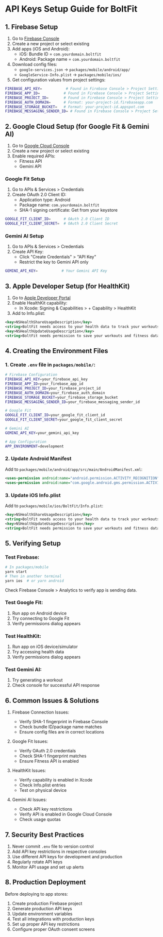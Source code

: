 # API Keys Setup Guide for BoltFit

## 1. Firebase Setup

1. Go to [Firebase Console](https://console.firebase.google.com/)
2. Create a new project or select existing
3. Add apps (iOS and Android):
   - iOS: Bundle ID = `com.yourdomain.boltfit`
   - Android: Package name = `com.yourdomain.boltfit`
4. Download config files:
   - `google-services.json` → `packages/mobile/android/app/`
   - `GoogleService-Info.plist` → `packages/mobile/ios/`
5. Get configuration values from project settings:

```bash
FIREBASE_API_KEY=           # Found in Firebase Console > Project Settings > General > Web API Key
FIREBASE_APP_ID=           # Found in Firebase Console > Project Settings > General > Your Apps
FIREBASE_PROJECT_ID=       # Found in Firebase Console > Project Settings > General
FIREBASE_AUTH_DOMAIN=      # Format: your-project-id.firebaseapp.com
FIREBASE_STORAGE_BUCKET=   # Format: your-project-id.appspot.com
FIREBASE_MESSAGING_SENDER_ID= # Found in Firebase Console > Project Settings > Cloud Messaging
```

## 2. Google Cloud Setup (for Google Fit & Gemini AI)

1. Go to [Google Cloud Console](https://console.cloud.google.com/)
2. Create a new project or select existing
3. Enable required APIs:
   - Fitness API
   - Gemini API

### Google Fit Setup

1. Go to APIs & Services > Credentials
2. Create OAuth 2.0 Client ID:
   - Application type: Android
   - Package name: `com.yourdomain.boltfit`
   - SHA-1 signing certificate: Get from your keystore

```bash
GOOGLE_FIT_CLIENT_ID=      # OAuth 2.0 Client ID
GOOGLE_FIT_CLIENT_SECRET=  # OAuth 2.0 Client Secret
```

### Gemini AI Setup

1. Go to APIs & Services > Credentials
2. Create API Key:
   - Click "Create Credentials" > "API Key"
   - Restrict the key to Gemini API only

```bash
GEMINI_API_KEY=           # Your Gemini API Key
```

## 3. Apple Developer Setup (for HealthKit)

1. Go to [Apple Developer Portal](https://developer.apple.com/)
2. Enable HealthKit capability:
   - In Xcode: Signing & Capabilities > + Capability > HealthKit
3. Add to Info.plist:

```xml
<key>NSHealthShareUsageDescription</key>
<string>BoltFit needs access to your health data to track your workouts and fitness metrics.</string>
<key>NSHealthUpdateUsageDescription</key>
<string>BoltFit needs permission to save your workouts and fitness data.</string>
```

## 4. Creating the Environment Files

### 1. Create `.env` file in `packages/mobile/`:

```bash
# Firebase Configuration
FIREBASE_API_KEY=your_firebase_api_key
FIREBASE_APP_ID=your_firebase_app_id
FIREBASE_PROJECT_ID=your_firebase_project_id
FIREBASE_AUTH_DOMAIN=your_firebase_auth_domain
FIREBASE_STORAGE_BUCKET=your_firebase_storage_bucket
FIREBASE_MESSAGING_SENDER_ID=your_firebase_messaging_sender_id

# Google Fit
GOOGLE_FIT_CLIENT_ID=your_google_fit_client_id
GOOGLE_FIT_CLIENT_SECRET=your_google_fit_client_secret

# Gemini AI
GEMINI_API_KEY=your_gemini_api_key

# App Configuration
APP_ENVIRONMENT=development
```

### 2. Update Android Manifest

Add to `packages/mobile/android/app/src/main/AndroidManifest.xml`:

```xml
<uses-permission android:name="android.permission.ACTIVITY_RECOGNITION"/>
<uses-permission android:name="com.google.android.gms.permission.ACTIVITY_RECOGNITION"/>
```

### 3. Update iOS Info.plist

Add to `packages/mobile/ios/BoltFit/Info.plist`:

```xml
<key>NSHealthShareUsageDescription</key>
<string>BoltFit needs access to your health data to track your workouts and fitness metrics.</string>
<key>NSHealthUpdateUsageDescription</key>
<string>BoltFit needs permission to save your workouts and fitness data.</string>
```

## 5. Verifying Setup

### Test Firebase:

```bash
# In packages/mobile
yarn start
# Then in another terminal
yarn ios  # or yarn android
```

Check Firebase Console > Analytics to verify app is sending data.

### Test Google Fit:

1. Run app on Android device
2. Try connecting to Google Fit
3. Verify permissions dialog appears

### Test HealthKit:

1. Run app on iOS device/simulator
2. Try accessing health data
3. Verify permissions dialog appears

### Test Gemini AI:

1. Try generating a workout
2. Check console for successful API response

## 6. Common Issues & Solutions

1. Firebase Connection Issues:

   - Verify SHA-1 fingerprint in Firebase Console
   - Check bundle ID/package name matches
   - Ensure config files are in correct locations

2. Google Fit Issues:

   - Verify OAuth 2.0 credentials
   - Check SHA-1 fingerprint matches
   - Ensure Fitness API is enabled

3. HealthKit Issues:

   - Verify capability is enabled in Xcode
   - Check Info.plist entries
   - Test on physical device

4. Gemini AI Issues:
   - Check API key restrictions
   - Verify API is enabled in Google Cloud Console
   - Check usage quotas

## 7. Security Best Practices

1. Never commit `.env` file to version control
2. Add API key restrictions in respective consoles
3. Use different API keys for development and production
4. Regularly rotate API keys
5. Monitor API usage and set up alerts

## 8. Production Deployment

Before deploying to app stores:

1. Create production Firebase project
2. Generate production API keys
3. Update environment variables
4. Test all integrations with production keys
5. Set up proper API key restrictions
6. Configure proper OAuth consent screens

